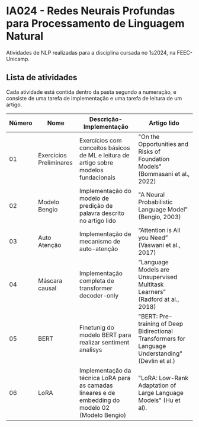 # IA024 - Redes Neurais Profundas para Processamento de Linguagem Natural

Atividades de NLP realizadas para a disciplina cursada no 1s2024, na FEEC-Unicamp.

## Lista de atividades

Cada atividade está contida dentro da pasta segundo a numeração, e consiste de uma tarefa de implementação e uma tarefa de leitura de um artigo.

Número|Nome|Descrição-Implementação|Artigo lido
-|-|-|-
01|Exercícios Preliminares| Exercícios com conceitos básicos de ML e leitura de artigo sobre modelos fundacionais|"On the Opportunities and Risks of Foundation Models" (Bommasani et al., 2022)
02|Modelo Bengio | Implementação do modelo de predição de palavra descrito no artigo lido | "A Neural Probabilistic Language Model" (Bengio, 2003)
03|Auto Atenção|Implementação de mecanismo de auto-atenção|“Attention is All you Need” (Vaswani et al., 2017)
04|Máscara causal|Implementação completa de transformer decoder-only|“Language Models are Unsupervised Multitask Learners” (Radford at al., 2018)
05|BERT|Finetunig do modelo BERT para realizar sentiment analisys|"BERT: Pre-training of Deep Bidirectional Transformers for Language Understanding" (Devlin et al.)
06|LoRA|Implementação da técnica LoRA para as camadas lineares e de embedding do modelo 02 (Modelo Bengio)|"LoRA: Low-Rank Adaptation of Large Language Models" (Hu et al).
